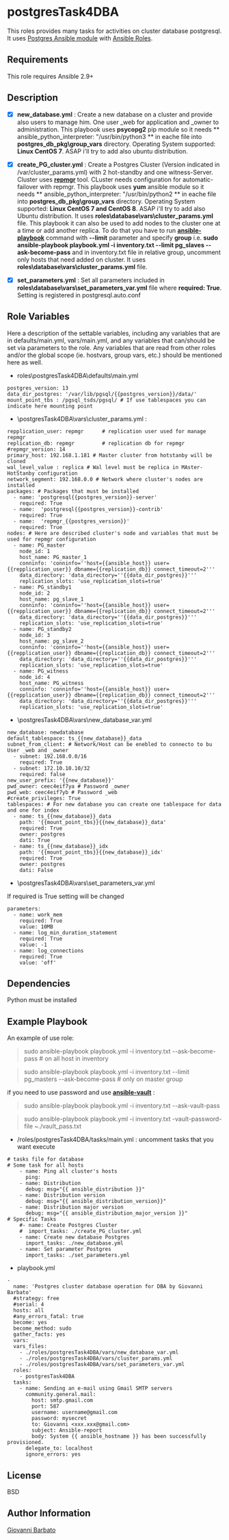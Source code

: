 postgresTask4DBA
=========

This roles provides many tasks for activities on cluster database postgresql. It uses [Postgres Ansible module](https://docs.ansible.com/ansible/2.8/modules/list_of_database_modules.html)  with [Ansible Roles](https://docs.ansible.com/ansible/latest/user_guide/playbooks_reuse_roles.html).

Requirements
------------

This role requires Ansible 2.9+


Description
------------

* [x] **new_database.yml** : Create a new database on a cluster and provide also users to manage him. One user <newdbname>_web for application and <newdbname>_owner to administration. This playbook uses **psycopg2** pip module so it needs ** ansible_python_interpreter: "/usr/bin/python3 ** in eache file into **postgres_db_pkg\group_vars** directory. Operating System supported: **Linux CentOS 7**. ASAP i'll try to add also ubuntu distribution.

* [x] **create_PG_cluster.yml** : Create a Postgres Cluster (Version indicated in /var/cluster_params.yml) with 2 hot-standby and one witness-Server. Cluster uses [**repmgr**](https://repmgr.org/) tool. CLuster needs configuration for automatic-failover with repmgr. This playbook uses **yum** ansible module so it needs ** ansible_python_interpreter: "/usr/bin/python2 ** in eache file into **postgres_db_pkg\group_vars** directory. Operating System supported: **Linux CentOS 7 and CentOS 8**. ASAP i'll try to add also Ubuntu distribution. It uses **roles\database\vars\cluster_params.yml** file. This playbook it can also be used to add nodes to the cluster one at a time or add another replica. To do that you have to run [**ansible-playbook**](https://docs.ansible.com/ansible/latest/cli/ansible-playbook.html) command with **--limit** parameter and specify **group** i.e. **sudo ansible-playbook playbook.yml -i inventory.txt --limit pg_slaves --ask-become-pass** and in inventory.txt file in relative group, uncomment only hosts that need added on cluster. It uses **roles\database\vars\cluster_params.yml** file.

* [x] **set_parameters.yml** : Set all parameters included in **roles\database\vars\set_parameters_var.yml** file where **required: True**. Setting is   registered in postgresql.auto.conf

Role Variables
--------------

Here a description of the settable variables, including any variables that are in defaults/main.yml, vars/main.yml, and any variables that can/should be set via parameters to the role. Any variables that are read from other roles and/or the global scope (ie. hostvars, group vars, etc.) should be mentioned here as well.

* roles\postgresTask4DBA\defaults\main.yml

```
postgres_version: 13
data_dir_postgres: '/var/lib/pgsql/{{postgres_version}}/data/'
mount_point_tbs : /pgsql_tsds/pgsql/ # If use tablespaces you can indicate here mounting point

```

* \postgresTask4DBA\vars\cluster_params.yml :

```
repplication_user: repmgr      # replication user used for manage repmgr
replication_db: repmgr         # replication db for repmgr
#repmgr_version: 14
primary_host: 192.168.1.181 # Master cluster from hotstanby will be cloned
wal_level_value : replica # Wal level must be replica in MAster-HotStanby configuration
network_segment: 192.168.0.0 # Network where cluster's nodes are installed
packages: # Packages that must be installed
  - name: 'postgresql{{postgres_version}}-server'
    required: True
  - name:  'postgresql{{postgres_version}}-contrib'
    required: True
  - name:  'repmgr_{{postgres_version}}'
    required: True
nodes: # Here are described cluster's node and variables that must be used for repmgr configuration
  - name: PG_master
    node_id: 1
    host_name: PG_master_1
    conninfo: 'conninfo=''host={{ansible_host}} user={{repplication_user}} dbname={{replication_db}} connect_timeout=2'''
    data_directory: 'data_directory=''{{data_dir_postgres}}'''
    replication_slots: 'use_replication_slots=true'
  - name: PG_standby1
    node_id: 2
    host_name: pg_slave_1
    conninfo: 'conninfo=''host={{ansible_host}} user={{repplication_user}} dbname={{replication_db}} connect_timeout=2'''
    data_directory: 'data_directory=''{{data_dir_postgres}}'''
    replication_slots: 'use_replication_slots=true'
  - name: PG_standby2
    node_id: 3
    host_name: pg_slave_2
    conninfo: 'conninfo=''host={{ansible_host}} user={{repplication_user}} dbname={{replication_db}} connect_timeout=2'''
    data_directory: 'data_directory=''{{data_dir_postgres}}'''
    replication_slots: 'use_replication_slots=true'
  - name: PG_witness
    node_id: 4
    host_name: PG_witness
    conninfo: 'conninfo=''host={{ansible_host}} user={{repplication_user}} dbname={{replication_db}} connect_timeout=2'''
    data_directory: 'data_directory=''{{data_dir_postgres}}'''
    replication_slots: 'use_replication_slots=true'
```

* \postgresTask4DBA\vars\new_database_var.yml

```
new_database: newdatabase
default_tablespace: ts_{{new_database}}_data
subnet_from_client: # Network/Host can be enebled to connecto to bu User _web and _owner
  - subnet: 192.168.0.0/16
    required: True
  - subnet: 172.10.10.10/32
    required: false
new_user_prefix: '{{new_database}}'
pwd_owner: ceec4eif7ya # Password _owner
pwd_web: ceec4eif7yb # Password _web
#create_privileges: True
tablespaces: # For new database you can create one tablespace for data and one for index
  - name: ts_{{new_database}}_data
    path: '{{mount_point_tbs}}{{new_database}}_data'
    required: True
    owner: postgres
    dati: True
  - name: ts_{{new_database}}_idx
    path: '{{mount_point_tbs}}{{new_database}}_idx'
    required: True
    owner: postgres
    dati: False

```

* \postgresTask4DBA\vars\set_parameters_var.yml

If required is True setting will be changed

```
parameters:
  - name: work_mem
    required: True
    value: 10MB
  - name: log_min_duration_statement
    required: True
    value: -1
  - name: log_connections
    required: True
    value: 'off'
```

Dependencies
------------

Python must be installed

Example Playbook
----------------

An example of use role:

> sudo ansible-playbook playbook.yml -i inventory.txt --ask-become-pass # on all host in inventory

> sudo ansible-playbook playbook.yml -i inventory.txt --limit pg_masters --ask-become-pass # only on master group

if you need to use password and use [**ansible-vault**](https://docs.ansible.com/ansible/2.9/user_guide/vault.html) :

> sudo ansible-playbook playbook.yml -i inventory.txt --ask-vault-pass

> sudo ansible-playbook playbook.yml -i inventory.txt -vault-password-file ~./vault_pass.txt


* /roles/postgresTask4DBA/tasks/main.yml : uncomment tasks that you want execute

```
# tasks file for database
# Some task for all hosts
    - name: Ping all cluster's hosts
      ping:
    - name: Distribution
      debug: msg="{{ ansible_distribution }}"
    - name: Distribution version
      debug: msg="{{ ansible_distribution_version}}"
    - name: Distribution major version
      debug: msg="{{ ansible_distribution_major_version }}"
# Specific Tasks
    #- name: Create Postgres Cluster
    #  import_tasks: ./create_PG_cluster.yml
    - name: Create new database Postgres
      import_tasks: ./new_database.yml
    - name: Set parameter Postgres
      import_tasks: ./set_parameters.yml
```

* playbook.yml
```
-
  name: 'Postgres cluster database operation for DBA by Giovanni Barbato'
  #strategy: free
  #serial: 4
  hosts: all
  #any_errors_fatal: true
  become: yes
  become_method: sudo
  gather_facts: yes
  vars:
  vars_files:
    - ./roles/postgresTask4DBA/vars/new_database_var.yml
    - ./roles/postgresTask4DBA/vars/cluster_params.yml
    - ./roles/postgresTask4DBA/vars/set_parameters_var.yml
  roles:
    - postgresTask4DBA
  tasks:
    - name: Sending an e-mail using Gmail SMTP servers
      community.general.mail:
        host: smtp.gmail.com
        port: 587
        username: username@gmail.com
        password: mysecret
        to: Giovanni <xxx.xxx@gmail.com>
        subject: Ansible-report
        body: System {{ ansible_hostname }} has been successfully provisioned.
      delegate_to: localhost
      ignore_errors: yes     

```

License
-------

BSD

Author Information
------------------

[Giovanni Barbato](https://github.com/GioBVVF)
